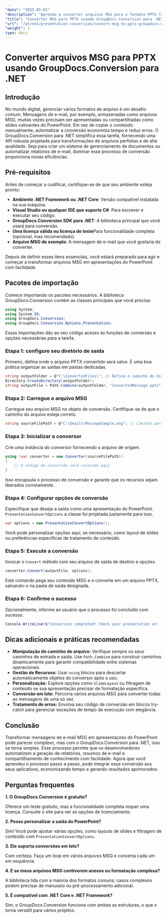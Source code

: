 ```yaml
---
"date": "2025-05-01"
"description": "Aprenda a converter arquivos MSG para o formato PPTX facilmente usando o GroupDocs.Conversion para .NET. Simplifique seu gerenciamento de documentos e aumente sua produtividade."
"title": "Converter MSG para PPTX usando GroupDocs.Conversion para .NET - Um guia passo a passo"
"url": "/pt/net/presentation-conversion/convert-msg-to-pptx-groupdocs-net/"
"weight": 1
type: docs
---
```

# Converter arquivos MSG para PPTX usando GroupDocs.Conversion para .NET

## Introdução

No mundo digital, gerenciar vários formatos de arquivo é um desafio comum. Mensagens de e-mail, por exemplo, armazenadas como arquivos MSG, muitas vezes precisam ser apresentadas ou compartilhadas como slides cativantes do PowerPoint. Em vez de copiar o conteúdo manualmente, automatizar a conversão economiza tempo e reduz erros. O GroupDocs.Conversion para .NET simplifica essa tarefa, fornecendo uma API robusta projetada para transformações de arquivos perfeitas e de alta qualidade. Seja para criar um sistema de gerenciamento de documentos ou automatizar relatórios de e-mail, dominar esse processo de conversão proporciona novas eficiências.

## Pré-requisitos

Antes de começar a codificar, certifique-se de que seu ambiente esteja pronto:

- **Ambiente .NET Framework ou .NET Core**: Versão compatível instalada na sua máquina.
- **Visual Studio ou qualquer IDE que suporte C#**: Para escrever e executar seu código.
- **GroupDocs.Conversion SDK para .NET**: A biblioteca principal que você usará para conversão.
- **Uma licença válida ou licença de teste**Para funcionalidade completa (opcional, mas recomendado).
- **Arquivo MSG de exemplo**: A mensagem de e-mail que você gostaria de converter.

Depois de definir esses itens essenciais, você estará preparado para agir e começar a transformar arquivos MSG em apresentações do PowerPoint com facilidade.


## Pacotes de importação

Comece importando os pacotes necessários. A biblioteca GroupDocs.Conversion contém as classes principais que você precisa:

```csharp
using System;
using System.IO;
using GroupDocs.Conversion;
using GroupDocs.Conversion.Options.Presentation;
```

Essas importações dão ao seu código acesso às funções de conversão e opções necessárias para a tarefa.

### Etapa 1: configure seu diretório de saída

Primeiro, defina onde o arquivo PPTX convertido será salvo. É uma boa prática organizar as saídas em pastas dedicadas.

```csharp
string outputFolder = @"C:\ConvertedFiles\"; // Defina o caminho do diretório de saída aqui
Directory.CreateDirectory(outputFolder);
string outputFile = Path.Combine(outputFolder, "ConvertedMessage.pptx");
```

### Etapa 2: Carregue o arquivo MSG

Carregue seu arquivo MSG no objeto de conversão. Certifique-se de que o caminho do arquivo esteja correto.

```csharp
string sourceFilePath = @"C:\Emails\MessageSample.msg"; // Caminho para seu arquivo MSG
```

### Etapa 3: Inicializar o conversor

Crie uma instância do conversor fornecendo o arquivo de origem.

```csharp
using (var converter = new Converter(sourceFilePath))
{
    // O código de conversão será colocado aqui
}
```

Isso encapsula o processo de conversão e garante que os recursos sejam liberados corretamente.

### Etapa 4: Configurar opções de conversão

Especifique que deseja a saída como uma apresentação do PowerPoint. `PresentationConvertOptions` a classe foi projetada justamente para isso.

```csharp
var options = new PresentationConvertOptions();
```

Você pode personalizar opções aqui, se necessário, como layout de slides ou preferências específicas de tratamento de conteúdo.

### Etapa 5: Execute a conversão

Invocar o `Convert` método com seu arquivo de saída de destino e opções.

```csharp
converter.Convert(outputFile, options);
```

Este comando pega seu conteúdo MSG e o converte em um arquivo PPTX, salvando-o na pasta de saída designada.

### Etapa 6: Confirme o sucesso

Opcionalmente, informe ao usuário que o processo foi concluído com sucesso.

```csharp
Console.WriteLine($"Conversion completed! Check your presentation at: {outputFile}");
```

## Dicas adicionais e práticas recomendadas

- **Manipulação do caminho do arquivo:** Verifique sempre os seus caminhos de entrada e saída. Use `Path.Combine` para construir caminhos dinamicamente para garantir compatibilidade entre sistemas operacionais.
- **Gestão de Recursos:** Usar `using` blocos para descartar automaticamente objetos do conversor após o uso.
- **Personalização:** Explore opções como `SlideLayout` ou filtragem de conteúdo se sua apresentação precisar de formatação específica.
- **Conversão em lote:** Percorra vários arquivos MSG para converter todas as mensagens de uma só vez.
- **Tratamento de erros:** Envolva seu código de conversão em blocos try-catch para gerenciar exceções de tempo de execução com elegância.


## Conclusão

Transformar mensagens de e-mail MSG em apresentações do PowerPoint pode parecer complexo, mas com o GroupDocs.Conversion para .NET, isso se torna simples. Esse processo permite que os desenvolvedores automatizem a geração de relatórios, resumos de e-mail e compartilhamento de conhecimento com facilidade. Agora que você aprendeu o processo passo a passo, pode integrar essa conversão aos seus aplicativos, economizando tempo e gerando resultados aprimorados.


## Perguntas frequentes

**1. O GroupDocs.Conversion é gratuito?**  

Oferece um teste gratuito, mas a funcionalidade completa requer uma licença. Consulte o site para ver as opções de licenciamento.

**2. Posso personalizar a saída do PowerPoint?**  

Sim! Você pode ajustar várias opções, como layouts de slides e filtragem de conteúdo com `PresentationConvertOptions`.

**3. Ele suporta conversões em lote?**  

Com certeza. Faça um loop em vários arquivos MSG e converta cada um em sequência.

**4. E se meus arquivos MSG contiverem anexos ou formatação complexa?**  

A biblioteca lida com a maioria dos formatos comuns; casos complexos podem precisar de manuseio ou pré-processamento adicional.

**5. É compatível com .NET Core e .NET Framework?**  

Sim, o GroupDocs.Conversion funciona com ambas as estruturas, o que o torna versátil para vários projetos.